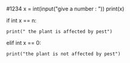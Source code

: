 #1234
x = int(input("give a number : "))
print(x)

if int x == n:

    print(" the plant is affected by pest")
    
elif int x == 0:

    print("the plant is not affected by pest")
